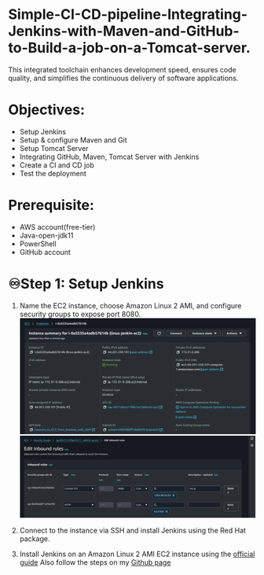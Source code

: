 # Simple-CI-CD-pipeline-Integrating-Jenkins-with-Maven-and-GitHub-to-Build-a-job-on-a-Tomcat-server.
This integrated toolchain enhances development speed, ensures code quality, and simplifies the continuous delivery of software applications.


# Objectives:
* Setup Jenkins
* Setup & configure Maven and Git
* Setup Tomcat Server
* Integrating GitHub, Maven, Tomcat Server with Jenkins
* Create a CI and CD job
* Test the deployment

# Prerequisite:
* AWS account(free-tier)
* Java-open-jdk11
* PowerShell
* GitHub account


# ♾️Step 1: Setup Jenkins

1. Name the EC2 instance, choose Amazon Linux 2 AMI, and configure security groups to expose port 8080.
![alt text](amazon-linux.png)
![alt text](sg.png)

3. Connect to the instance via SSH and install Jenkins using the Red Hat package.

1. Install Jenkins on an Amazon Linux 2 AMI EC2 instance using the [official guide](https://www.jenkins.io/doc/book/installing/linux/) Also follow the steps on my [Github page](https://github.com/Fokoue22/JENKINS-AWS)